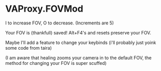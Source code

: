 # VAProxy.FOVMod

I to increase FOV, O to decrease. (Increments are 5)

Your FOV is (thankfull) saved! Alt+F4's and resets preserve your FOV.

Maybe I'll add a feature to change your keybinds (i'll probably just yoink some code from taira)

(I am aware that healing zooms your camera in to the default FOV, the method for changing your FOV is super scuffed)
